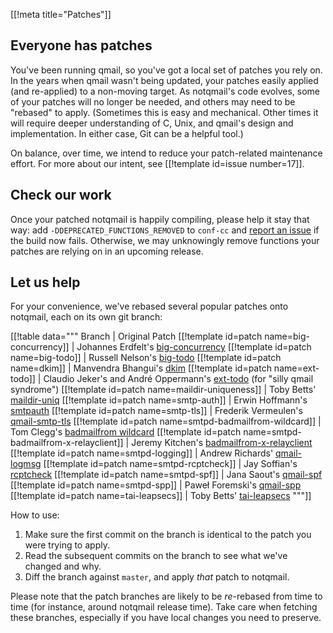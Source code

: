 [[!meta title="Patches"]]

## Everyone has patches

You've been running qmail, so you've got a local set of patches you rely on.
In the years when qmail wasn't being updated, your patches easily applied (and re-applied) to a non-moving target.
As notqmail's code evolves, some of your patches will no longer be needed, and others may need to be "rebased" to apply.
(Sometimes this is easy and mechanical.
Other times it will require deeper understanding of C, Unix, and qmail's design and implementation.
In either case, Git can be a helpful tool.)

On balance, over time, we intend to reduce your patch-related maintenance effort.
For more about our intent, see
[[!template id=issue number=17]].

## Check our work

Once your patched notqmail is happily compiling, please help it stay
that way: add `-DDEPRECATED_FUNCTIONS_REMOVED` to `conf-cc` and
[report an issue](https://github.com/notqmail/notqmail/issues/new/choose)
if the build now fails.
Otherwise, we may unknowingly remove functions your patches are relying on in an upcoming release.

## Let us help

For your convenience, we've rebased several popular patches onto notqmail, each on its own git branch:

[[!table data="""
Branch | Original Patch
[[!template id=patch name=big-concurrency]] | Johannes Erdfelt's [big-concurrency](https://qmail.notqmail.org/big-concurrency.patch)
[[!template id=patch name=big-todo]] | Russell Nelson's [big-todo](https://qmail.notqmail.org/big-todo.103.patch)
[[!template id=patch name=dkim]] | Manvendra Bhangui's [dkim](https://sourceforge.net/projects/indimail/files/netqmail-addons/qmail-dkim-1.0/dkim-netqmail-1.06.patch-1.48.gz)
[[!template id=patch name=ext-todo]] | Claudio Jeker's and André Oppermann's [ext-todo](http://www.nrg4u.com/qmail/ext_todo-20030105.patch) (for "silly qmail syndrome")
[[!template id=patch name=maildir-uniqueness]] | Toby Betts' [maildir-uniq](https://su.bze.ro/software/qmail-1.03-maildir-uniq.patch)
[[!template id=patch name=smtp-auth]] | Erwin Hoffmann's [smtpauth](https://www.fehcom.de/qmail/smtpauth.html##PATCHES)
[[!template id=patch name=smtp-tls]] | Frederik Vermeulen's [qmail-smtp-tls](https://inoa.net/qmail-tls/)
[[!template id=patch name=smtpd-badmailfrom-wildcard]] | Tom Clegg's [badmailfrom wildcard](https://tomclegg.ca/qmail/#qmail-badmailfrom-wildcard)
[[!template id=patch name=smtpd-badmailfrom-x-relayclient]] | Jeremy Kitchen's [badmailfrom-x-relayclient](https://web.archive.org/web/20080907071938/http://scriptkitchen.com/qmail/badmailfrom-x-relayclient.patch)
[[!template id=patch name=smtpd-logging]] | Andrew Richards' [qmail-logmsg](https://free.acrconsulting.co.uk/email/qmail-logmsg.html)
[[!template id=patch name=smtpd-rcptcheck]] | Jay Soffian's [rcptcheck](https://www.soffian.org/downloads/qmail/qmail-smtpd-doc.html)
[[!template id=patch name=smtpd-spf]] | Jana Saout's [qmail-spf](https://www.saout.de/misc/spf/)
[[!template id=patch name=smtpd-spp]] | Paweł Foremski's [qmail-spp](https://qmail-spp.sourceforge.net/)
[[!template id=patch name=tai-leapsecs]] | Toby Betts' [tai-leapsecs](https://su.bze.ro/software/netqmail-1.05-TAI-leapsecs.patch)
"""]]

How to use:

1. Make sure the first commit on the branch is identical to the patch you were trying to apply.
2. Read the subsequent commits on the branch to see what we've changed and why.
3. Diff the branch against `master`, and apply _that_ patch to notqmail.

Please note that the patch branches are likely to be _re_-rebased from time to time (for instance, around notqmail release time).
Take care when fetching these branches, especially if you have local changes you need to preserve.
